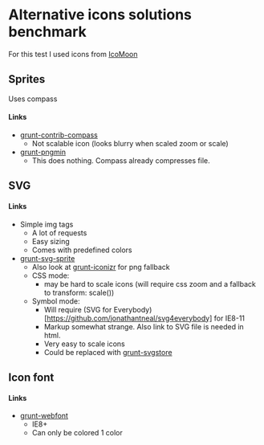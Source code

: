 # Alternative icons solutions benchmark
For this test I used icons from [IcoMoon](https://github.com/Keyamoon/IcoMoon-Free)


## Sprites
Uses compass
#### Links
* [grunt-contrib-compass](https://www.npmjs.com/package/grunt-contrib-compass)
  * Not scalable icon (looks blurry when scaled zoom or scale)
* [grunt-pngmin](https://www.npmjs.com/package/grunt-pngmin)
  * This does nothing. Compass already compresses file.

## SVG

#### Links
* Simple img tags
  * A lot of requests
  * Easy sizing
  * Comes with predefined colors
* [grunt-svg-sprite](https://www.npmjs.com/package/grunt-svg-sprite)
  * Also look at [grunt-iconizr](https://www.npmjs.com/package/grunt-iconizr) for png fallback
  * CSS mode:
    * may be hard to scale icons (will require css zoom and a fallback to transform: scale())
  * Symbol mode:
    * Will require (SVG for Everybody)[https://github.com/jonathantneal/svg4everybody] for IE8-11
    * Markup somewhat strange. Also link to SVG file is needed in html.
    * Very easy to scale icons
    * Could be replaced with [grunt-svgstore](https://www.npmjs.com/package/grunt-svgstore)

## Icon font

#### Links
* [grunt-webfont](https://www.npmjs.com/package/grunt-webfont)
  * IE8+
  * Can only be colored 1 color